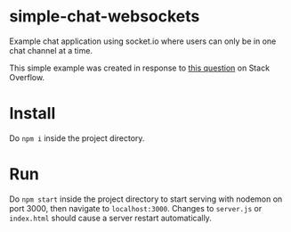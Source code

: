 # simple-chat-websockets

Example chat application using socket.io where users can only be in one chat channel at a time.

This simple example was created in response to [this question](https://stackoverflow.com/a/35060680/2387626) on Stack Overflow.

# Install

Do `npm i` inside the project directory.

# Run

Do `npm start` inside the project directory to start serving with nodemon on port 3000, then navigate to `localhost:3000`. Changes to `server.js` or `index.html` should cause a server restart automatically.
